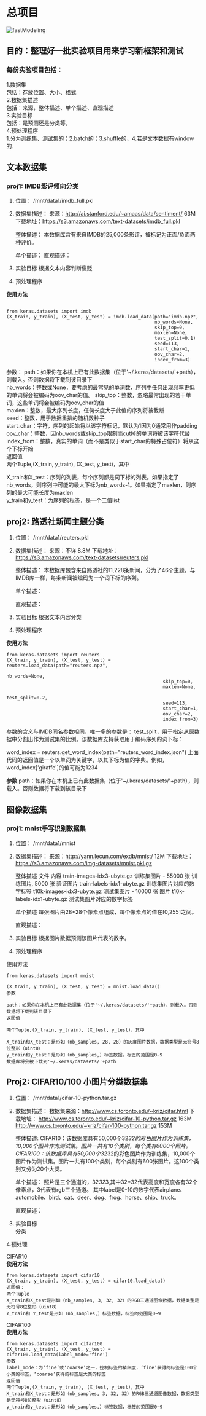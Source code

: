 # 总项目

![fastModeling](/images/fastModeling.png)

## 目的：整理好一批实验项目用来学习新框架和测试

### 每份实验项目包括：
1.数据集  
包括：存放位置、大小、格式  
2.数据集描述  
包括：来源，整体描述、单个描述、直观描述  
3.实验目标  
包括：是预测还是分类等。  
4.预处理程序  
1.分为训练集、测试集的；2.batch的；3.shuffle的，4.若是文本数据有window的.



## 文本数据集
### proj1: IMDB影评倾向分类

1. 位置： /mnt/data1/imdb_full.pkl

2. 数据集描述：
  来源：http://ai.stanford.edu/~amaas/data/sentiment/  63M
  下载地址：https://s3.amazonaws.com/text-datasets/imdb_full.pkl

    整体描述：
    本数据库含有来自IMDB的25,000条影评，被标记为正面/负面两种评价。

    单个描述：
    直观描述：

3. 实验目标
  根据文本内容判断褒贬

4. 预处理程序

**使用方法**
```

from keras.datasets import imdb
(X_train, y_train), (X_test, y_test) = imdb.load_data(path="imdb.npz",
                                                      nb_words=None,
                                                      skip_top=0,
                                                      maxlen=None,
                                                      test_split=0.1)
                                                      seed=113,
                                                      start_char=1,
                                                      oov_char=2,
                                                      index_from=3)
```

参数：
path：如果你在本机上已有此数据集（位于'~/.keras/datasets/'+path），则载入。否则数据将下载到该目录下  
nb_words：整数或None，要考虑的最常见的单词数，序列中任何出现频率更低的单词将会被编码为oov_char的值。 
skip_top：整数，忽略最常出现的若干单词，这些单词将会被编码为oov_char的值  
maxlen：整数，最大序列长度，任何长度大于此值的序列将被截断  
seed：整数，用于数据重排的随机数种子  
start_char：字符，序列的起始将以该字符标记，默认为1因为0通常用作padding  
oov_char：整数，因nb_words或skip_top限制而cut掉的单词将被该字符代替  
index_from：整数，真实的单词（而不是类似于start_char的特殊占位符）将从这个下标开始  
返回值  
两个Tuple,(X_train, y_train), (X_test, y_test)，其中

X_train和X_test：序列的列表，每个序列都是词下标的列表。如果指定了nb_words，则序列中可能的最大下标为nb_words-1。如果指定了maxlen，则序列的最大可能长度为maxlen  
y_train和y_test：为序列的标签，是一个二值list





## proj2: 路透社新闻主题分类

1. 位置： /mnt/data1/reuters.pkl

2. 数据集描述：
  来源：不详 8.8M
  下载地址：https://s3.amazonaws.com/text-datasets/reuters.pkl

    整体描述：
    本数据库包含来自路透社的11,228条新闻，分为了46个主题。与IMDB库一样，每条新闻被编码为一个词下标的序列。

    单个描述：

    直观描述：

3. 实验目标
  根据文本内容分类

4. 预处理程序

**使用方法**

```
from keras.datasets import reuters
(X_train, y_train), (X_test, y_test) = reuters.load_data(path="reuters.npz",
                                                         nb_words=None,
                                                         skip_top=0,
                                                         maxlen=None,
                                                         test_split=0.2,
                                                         seed=113,
                                                         start_char=1,
                                                         oov_char=2,
                                                         index_from=3)
```


参数的含义与IMDB同名参数相同，唯一多的参数是： test_split，用于指定从原数据中分割出作为测试集的比例。该数据库支持获取用于编码序列的词下标：

word_index = reuters.get_word_index(path="reuters_word_index.json")
上面代码的返回值是一个以单词为关键字，以其下标为值的字典。例如，word_index['giraffe']的值可能为1234

**参数**
path：如果你在本机上已有此数据集（位于'~/.keras/datasets/'+path），则载入。否则数据将下载到该目录下



## 图像数据集

### proj1: mnist手写识别数据集

1. 位置： /mnt/data1/mnist

2. 数据集描述：
  来源：http://yann.lecun.com/exdb/mnist/ 12M
  下载地址：https://s3.amazonaws.com/img-datasets/mnist.pkl.gz

    整体描述
    文件 内容
    train-images-idx3-ubyte.gz 训练集图片 - 55000 张 训练图片, 5000 张 验证图片
    train-labels-idx1-ubyte.gz 训练集图片对应的数字标签
    t10k-images-idx3-ubyte.gz 测试集图片 - 10000 张 图片
    t10k-labels-idx1-ubyte.gz 测试集图片对应的数字标签

    单个描述
    每张图片由28*28个像素点组成，每个像素点的值在[0,255]之间。

    直观描述：

3. 实验目标
  根据图片数据预测该图片代表的数字。

4. 预处理程序

使用方法

```
from keras.datasets import mnist

(X_train, y_train), (X_test, y_test) = mnist.load_data()
参数

path：如果你在本机上已有此数据集（位于'~/.keras/datasets/'+path），则载入。否则数据将下载到该目录下
返回值

两个Tuple,(X_train, y_train), (X_test, y_test)，其中

X_train和X_test：是形如（nb_samples, 28, 28）的灰度图片数据，数据类型是无符号8位整形（uint8）
y_train和y_test：是形如（nb_samples,）标签数据，标签的范围是0~9
数据库将会被下载到'~/.keras/datasets/'+path
```




## Proj2: CIFAR10/100 小图片分类数据集

1. 位置： /mnt/data1/cifar-10-python.tar.gz

2. 数据集描述：
  数据集来源：http://www.cs.toronto.edu/~kriz/cifar.html
  下载地址：
  http://www.cs.toronto.edu/~kriz/cifar-10-python.tar.gz 163M
  http://www.cs.toronto.edu/~kriz/cifar-100-python.tar.gz 153M

    整体描述:
    CIFAR10：该数据库具有50,000个32*32的彩色图片作为训练集，10,000个图片作为测试集。图片一共有10个类别，每个类有6000个照片。
    CIFAR100：该数据库具有50,000个32*32的彩色图片作为训练集，10,000个图片作为测试集。图片一共有100个类别，每个类别有600张图片。这100个类别又分为20个大类。

    单个描述：
    照片是三个通道的，32*32*3,其中32*32代表高度和宽度各有32个像素点，3代表有rgb三个通道。
    其中label是0-10的数字代表airplane、automobile、bird、cat、deer、dog、frog、horse、ship、truck。

    直观描述：

3. 实验目标   
  分类

4.预处理

CIFAR10  
**使用方法**

```
from keras.datasets import cifar10
(X_train, y_train), (X_test, y_test) = cifar10.load_data()
返回值：
两个Tuple
X_train和X_test是形如（nb_samples, 3, 32, 32）的RGB三通道图像数据，数据类型是无符号8位整形（uint8）
Y_train和 Y_test是形如（nb_samples,）标签数据，标签的范围是0~9
```

CIFAR100  
**使用方法**

```
from keras.datasets import cifar100
(X_train, y_train), (X_test, y_test) = cifar100.load_data(label_mode='fine')
参数
label_mode：为‘fine’或‘coarse’之一，控制标签的精细度，‘fine’获得的标签是100个小类的标签，‘coarse’获得的标签是大类的标签
返回值
两个Tuple,(X_train, y_train), (X_test, y_test)，其中
X_train和X_test：是形如（nb_samples, 3, 32, 32）的RGB三通道图像数据，数据类型是无符号8位整形（uint8）
y_train和y_test：是形如（nb_samples,）标签数据，标签的范围是0~9

```











